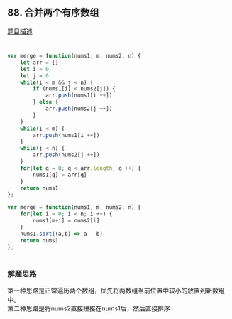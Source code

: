 ## 88. 合并两个有序数组

[题目描述](https://leetcode-cn.com/problems/merge-sorted-array/submissions/)

#

```javascript
var merge = function(nums1, m, nums2, n) {
    let arr = []
    let i = 0
    let j = 0
    while(i < m && j < n) {
        if (nums1[i] < nums2[j]) {
            arr.push(nums1[i ++])
        } else {
            arr.push(nums2[j ++])
        }
    }
    while(i < m) {
        arr.push(nums1[i ++])
    }
    while(j < n) {
        arr.push(nums2[j ++])
    }
    for(let q = 0; q < arr.length; q ++) {
        nums1[q] = arr[q]
    }
    return nums1
};
```

```javascript
var merge = function(nums1, m, nums2, n) {
    for(let i = 0; i < n; i ++) {
        nums1[m+i] = nums2[i]
    }
    nums1.sort((a,b) => a - b)
    return nums1
};
```

#

### 解题思路
第一种思路是正常遍历两个数组，优先将两数组当前位置中较小的放置到新数组中。<br>
第二种思路是将nums2直接拼接在nums1后，然后直接排序